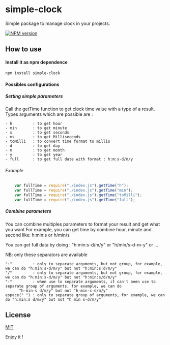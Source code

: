 # simple-clock
Simple package to manage clock in your projects.

[![NPM version](https://img.shields.io/npm/v/simple-clock.svg)](https://www.npmjs.com/package/simple-clock)

## How to use

#### Install it as npm dependence

```bash
npm install simple-clock
```

#### Possibles configurations

##### Setting simple parameters

Call the getTime function to get clock time value with a type of a result. 
Types arguments which are possible are :

	- h 		: to get hour
	- min 		: to get minute
	- s 		: to get seconds
	- ms 		: to get Milliseconds
	- toMilli 	: to convert time format to millis
	- d 		: to get day
	- m 		: to get month
	- y 		: to get year
	- full 		: to get full date with format : h:m:s-d/m/y


###### Example

```js
	var fullTime = require("./index.js").getTime("h");
	var fullTime = require("./index.js").getTime("min");
	var fullTime = require("./index.js").getTime("toMilli");
	var fullTime = require("./index.js").getTime("full");
```


##### Combine parameters
You can combine multiples parameters to format your result and get what you want
For example, you can get time by combine hour, minute and second like: h:min:s or h/min/s

You can get full data by doing : 
	"h:min:s-d/m/y" or "h/min/s-d-m-y" or ...

NB: only these separators are available 
	
    ":" 		: only to separate arguments, but not group, for example, we can do "h:min:s-d/m/y" but not "h:min:s:d/m/y"
	"/" 		: only to separate arguments, but not group, for example, we can do "h:min:s-d/m/y" but not "h:min:s/d/m/y"
	"-" 		: when use to separate arguments, it can't been use to separate group of arguments, for example, we can do 
		  "h-min-s d/m/y" but not "h-min-s-d/m/y"
	espace(" ") : only to separate group of arguments, for example, we can do "h:min:s d/m/y" but not "h min s-d/m/y"



## License

[MIT](LICENSE)


Enjoy it !
